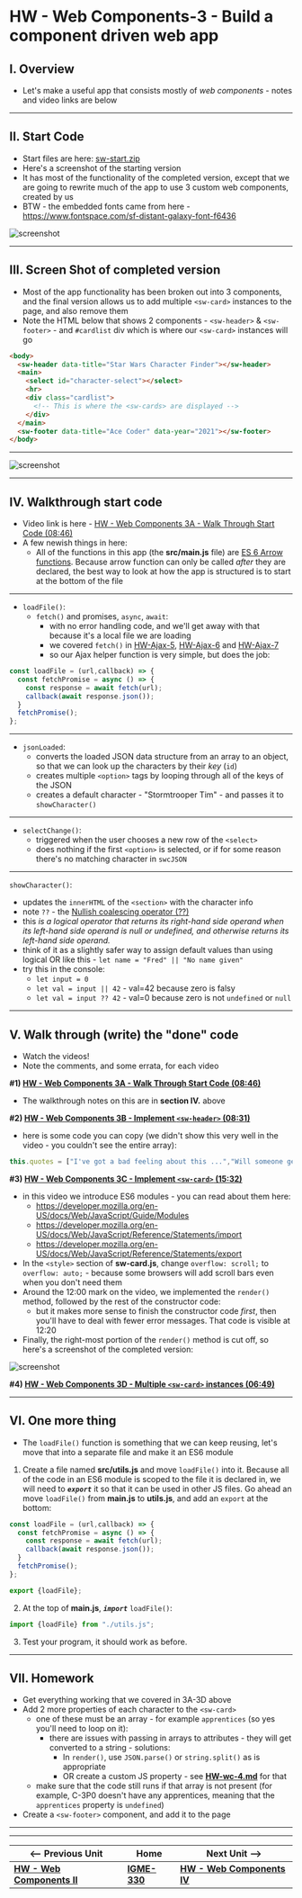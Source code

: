 # HW - Web Components-3 - Build a component driven web app

## I. Overview

- Let's make a useful app that consists mostly of *web components* - notes and video links are below

<hr>

## II. Start Code

- Start files are here: [sw-start.zip](_files/sw-start.zip)
- Here's a screenshot of the starting version
- It has most of the functionality of the completed version, except that we are going to rewrite much of the app to use 3 custom web components, created by us
- BTW - the embedded fonts came from here - https://www.fontspace.com/sf-distant-galaxy-font-f6436

![screenshot](_images/_wc/HW-wc-9.png)

<hr>

## III. Screen Shot of completed version

- Most of the app functionality has been broken out into 3 components, and the final version allows us to add multiple `<sw-card>` instances to the page, and also remove them
- Note the HTML below that shows 2 components - `<sw-header>` & `<sw-footer>` - and `#cardlist` div which is where our `<sw-card>` instances will go


```html
<body>
  <sw-header data-title="Star Wars Character Finder"></sw-header>
  <main>
    <select id="character-select"></select>
    <hr>
    <div class="cardlist">
      <!-- This is where the <sw-cards> are displayed -->
    </div>
  </main>
  <sw-footer data-title="Ace Coder" data-year="2021"></sw-footer>
</body>
```

<hr>

![screenshot](_images/_wc/HW-wc-10.png)

<hr>

## IV. Walkthrough start code

- Video link is here - [HW - Web Components 3A - Walk Through Start Code (08:46)](https://rit.hosted.panopto.com/Panopto/Pages/Viewer.aspx?id=4b9441fc-595e-4589-9ab6-ada701395685&start=0)
- A few newish things in here:
  - All of the functions in this app (the **src/main.js** file) are [ES 6 Arrow functions](https://developer.mozilla.org/en-US/docs/Web/JavaScript/Reference/Functions/Arrow_functions). Because arrow function can only be called *after* they are declared, the best way to look at how the app is structured is to start at the bottom of the file

<hr>

- `loadFile()`:
  - `fetch()` and promises, `async`, `await`:
    -  with no error handling code, and we'll get away with that because it's a local file we are loading
    -  we covered `fetch()` in [HW-Ajax-5](HW-ajax-5.md), [HW-Ajax-6](HW-ajax-6.md) and [HW-Ajax-7](HW-ajax-7.md)
    - so our Ajax helper function is very simple, but does the job:

```js
const loadFile = (url,callback) => {
  const fetchPromise = async () => {
    const response = await fetch(url);
    callback(await response.json());
  }
  fetchPromise();
};
```

<hr>

- `jsonLoaded`:
  - converts the loaded JSON data structure from an array to an object, so that we can look up the characters by their *key* (`id`)
  - creates multiple `<option>` tags by looping through all of the keys of the JSON
  - creates a default character - "Stormtrooper Tim" - and passes it to `showCharacter()`

<hr>

- `selectChange()`:
  - triggered when the user chooses a new row of the `<select>`
  - does nothing if the first `<option>` is selected, or if for some reason there's no matching character in `swcJSON`

<hr>

`showCharacter()`:
  - updates the `innerHTML` of the `<section>` with the character info
  - note `??` - the [Nullish coalescing operator (??)](https://developer.mozilla.org/en-US/docs/Web/JavaScript/Reference/Operators/Nullish_coalescing_operator)
  - this *is a logical operator that returns its right-hand side operand when its left-hand side operand is null or undefined, and otherwise returns its left-hand side operand.*
  - think of it as a slightly safer way to assign default values than using logical OR like this - `let name = "Fred" || "No name given"`
  - try this in the console:
    - `let input = 0`
    - `let val = input || 42` - val=42 because zero is falsy
    - `let val = input ?? 42` - val=0 because zero is not `undefined` or `null`

<hr>

## V. Walk through (write) the "done" code

- Watch the videos!
- Note the comments, and some errata, for each video

**#1) [HW - Web Components 3A - Walk Through Start Code (08:46)](https://rit.hosted.panopto.com/Panopto/Pages/Viewer.aspx?id=4b9441fc-595e-4589-9ab6-ada701395685&start=0)**
    
- The walkthrough notes on this are in **section IV.** above

**#2) [HW - Web Components 3B - Implement `<sw-header>` (08:31)](https://rit.hosted.panopto.com/Panopto/Pages/Viewer.aspx?id=d72258d0-8419-4735-aeaa-ada7014993b4&start=0)**
    
- here is some code you can copy (we didn't show this very well in the video - you couldn't see the entire array):

```js
this.quotes = ["I've got a bad feeling about this ...","Will someone get this big walking carpet out of my way?!","Aren’t you a little short for a stormtrooper?","I hope you know what you’re doing.","Oh, it’s not like that at all. He’s my brother.","We have powerful friends. You’re going to regret this."];
```

**#3) [HW - Web Components 3C - Implement `<sw-card>` (15:32)](https://rit.hosted.panopto.com/Panopto/Pages/Viewer.aspx?id=066099ca-bd71-444f-a0a6-ada7016144b1&start=0)**
    
- in this video we introduce ES6 modules - you can read about them here:
  - https://developer.mozilla.org/en-US/docs/Web/JavaScript/Guide/Modules
  - https://developer.mozilla.org/en-US/docs/Web/JavaScript/Reference/Statements/import
  - https://developer.mozilla.org/en-US/docs/Web/JavaScript/Reference/Statements/export
- In the `<style>` section of **sw-card.js**, change `overflow: scroll;` to `overflow: auto;` - because some browsers will add scroll bars even when you don't need them
- Around the 12:00 mark on the video, we implemented the `render()` method, followed by the rest of the constructor code:
  - but it makes more sense to finish the constructor code *first*, then you'll have to deal with fewer error messages. That code is visible at 12:20
- Finally, the right-most portion of the `render()` method is cut off, so here's a screenshot of the completed version:

![screenshot](_images/_wc/HW-wc-11.png)



**#4) [HW - Web Components 3D - Multiple `<sw-card>` instances (06:49)](https://rit.hosted.panopto.com/Panopto/Pages/Viewer.aspx?id=15b3231b-b7df-40b2-9acc-ada80125d594&start=0)**
 
<hr>

## VI. One more thing

- The `loadFile()` function is something that we can keep reusing, let's move that into a separate file and make it an ES6 module

1) Create a file named **src/utils.js** and move `loadFile()` into it. Because all of the code in an ES6 module is scoped to the file it is declared in, we will need to ***`export`*** it so that it can be used in other JS files. Go ahead an move `loadFile()`  from **main.js** to **utils.js**, and add an `export` at the bottom:

```js
const loadFile = (url,callback) => {
  const fetchPromise = async () => {
    const response = await fetch(url);
    callback(await response.json());
  }
  fetchPromise();
};

export {loadFile};
```

2) At the top of **main.js**, ***`import`*** `loadFile()`:

```js
import {loadFile} from "./utils.js";
```

3) Test your program, it should work as before.


<hr>

## VII. Homework

- Get everything working that we covered in 3A-3D above
- Add 2 more properties of each character to the `<sw-card>`
  - one of these must be an array - for example `apprentices` (so yes you'll need to loop on it):
    - there are issues with passing in arrays to attributes - they will get converted to a string - solutions:
      - In `render()`, use `JSON.parse()` or `string.split()` as is appropriate
      - OR create a custom JS property - see [**HW-wc-4.md**](HW-wc-4.md) for that
  - make sure that the code still runs if that array is not present (for example, C-3P0 doesn't have any apprentices, meaning that the `apprentices` property is `undefined`)
- Create a `<sw-footer>` component, and add it to the page

<hr><hr>

| <-- Previous Unit | Home | Next Unit -->
| --- | --- | --- 
|  [**HW - Web Components II**](HW-wc-2.md)  |  [**IGME-330**](../README.md) | [**HW - Web Components IV**](HW-wc-4.md) 
